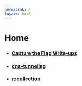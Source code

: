 ```yaml
---
permalink: /
layout: base
---
```

# Home
- ### [Capture the Flag Write-ups](/ctf)
- ### [dns-tunneling](/dns-tunneling)
- ### [recollection](/recollection)